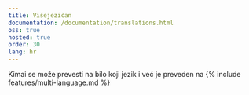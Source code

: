 ```yaml
---
title: Višejezičan
documentation: /documentation/translations.html
oss: true
hosted: true
order: 30
lang: hr
---
```


Kimai se može prevesti na bilo koji jezik i već je preveden na
{% include features/multi-language.md %}
